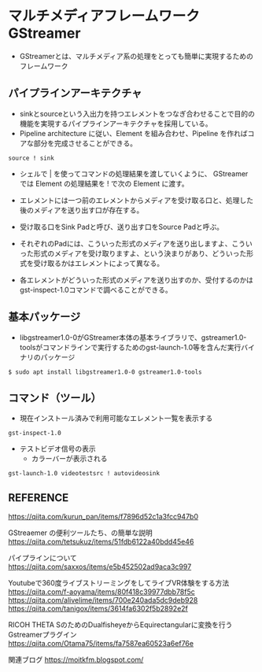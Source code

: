 # マルチメディアフレームワークGStreamer
- GStreamerとは、マルチメディア系の処理をとっても簡単に実現するためのフレームワーク


## パイプラインアーキテクチャ
- sinkとsourceという入出力を持つエレメントをつなぎ合わせることで目的の機能を実現するパイプラインアーキテクチャを採用している。
- Pipeline architecture に従い、Element を組み合わせ、Pipeline を作ればコアな部分を完成させることができる。


```
source ! sink
```

- シェルで | を使ってコマンドの処理結果を渡していくように、 GStreamer では Element の処理結果を ! で次の Element に渡す。




- エレメントには一つ前のエレメントからメディアを受け取る口と、処理した後のメディアを送り出す口が存在する。
- 受け取る口をSink Padと呼び、送り出す口をSource Padと呼ぶ。
- それぞれのPadには、こういった形式のメディアを送り出しますよ、こういった形式のメディアを受け取りますよ、という決まりがあり、どういった形式を受け取るかはエレメントによって異なる。
- 各エレメントがどういった形式のメディアを送り出すのか、受付するのかはgst-inspect-1.0コマンドで調べることができる。





## 基本パッケージ
- libgstreamer1.0-0がGStreamer本体の基本ライブラリで、gstreamer1.0-toolsがコマンドラインで実行するためのgst-launch-1.0等を含んだ実行バイナリのパッケージ

```
$ sudo apt install libgstreamer1.0-0 gstreamer1.0-tools
```


## コマンド（ツール）

- 現在インストール済みで利用可能なエレメント一覧を表示する

```
gst-inspect-1.0
```


- テストビデオ信号の表示
    - カラーバーが表示される

```
gst-launch-1.0 videotestsrc ! autovideosink
```







## REFERENCE
https://qiita.com/kurun_pan/items/f7896d52c1a3fcc947b0

GStreaemer の便利ツールたち、の簡単な説明
https://qiita.com/tetsukuz/items/51fdb6122a40bdd45e46

パイプラインについて
https://qiita.com/saxxos/items/e5b452502ad9aca3c997



Youtubeで360度ライブストリーミングをしてライブVR体験をする方法
https://qiita.com/f-aoyama/items/80f418c39977dbb78f5c
https://qiita.com/alivelime/items/700e240ada5dc9deb928
https://qiita.com/tanigox/items/3614fa6302f5b2892e2f


RICOH THETA SのためのDualfisheyeからEquirectangularに変換を行うGstreamerプラグイン
https://qiita.com/Otama75/items/fa7587ea60523a6ef76e



関連ブログ
https://moitkfm.blogspot.com/
